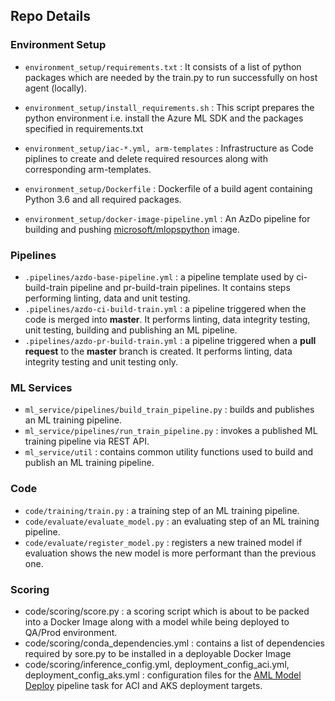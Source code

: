 ## Repo Details

### Environment Setup

- `environment_setup/requirements.txt` : It consists of a list of python packages which are needed by the train.py to run successfully on host agent (locally).

- `environment_setup/install_requirements.sh` : This script prepares the python environment i.e. install the Azure ML SDK and the packages specified in requirements.txt

- `environment_setup/iac-*.yml, arm-templates` : Infrastructure as Code piplines to create and delete required resources along with corresponding arm-templates.

- `environment_setup/Dockerfile` : Dockerfile of a build agent containing Python 3.6 and all required packages.

- `environment_setup/docker-image-pipeline.yml` : An AzDo pipeline for building and pushing [microsoft/mlopspython](https://hub.docker.com/_/microsoft-mlops-python) image. 

### Pipelines

- `.pipelines/azdo-base-pipeline.yml` : a pipeline template used by ci-build-train pipeline and pr-build-train pipelines. It contains steps performing linting, data and unit testing.  
- `.pipelines/azdo-ci-build-train.yml` : a pipeline triggered when the code is merged into **master**. It performs linting, data integrity testing, unit testing, building and publishing an ML pipeline.
- `.pipelines/azdo-pr-build-train.yml` : a pipeline triggered when a **pull request** to the **master** branch is created. It performs linting, data integrity testing and unit testing only.

### ML Services

- `ml_service/pipelines/build_train_pipeline.py` : builds and publishes an ML training pipeline.
- `ml_service/pipelines/run_train_pipeline.py` : invokes a published ML training pipeline via REST API.
- `ml_service/util` : contains common utility functions used to build and publish an ML training pipeline.

### Code

- `code/training/train.py` : a training step of an ML training pipeline.
- `code/evaluate/evaluate_model.py` : an evaluating step of an ML training pipeline.
- `code/evaluate/register_model.py` : registers a new trained model if evaluation shows the new model is more performant than the previous one.

### Scoring
- code/scoring/score.py : a scoring script which is about to be packed into a Docker Image along with a model while being deployed to QA/Prod environment.
- code/scoring/conda_dependencies.yml : contains a list of dependencies required by sore.py to be installed in a deployable Docker Image 
- code/scoring/inference_config.yml, deployment_config_aci.yml, deployment_config_aks.yml : configuration files for the [AML Model Deploy](https://marketplace.visualstudio.com/items?itemName=ms-air-aiagility.private-vss-services-azureml&ssr=false#overview) pipeline task for ACI and AKS deployment targets.


